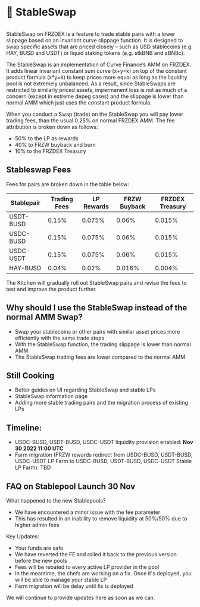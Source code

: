 # 🔄 StableSwap

<figure><img src="../../.gitbook/assets/docs masthead.png" alt=""><figcaption></figcaption></figure>

StableSwap on FRZDEX is a feature to trade stable pairs with a lower slippage based on an invariant curve slippage function. It is designed to swap specific assets that are priced closely – such as USD stablecoins (e.g. HAY, BUSD and USDT) or liquid staking tokens (e.g. stkBNB and aBNBc).

The StableSwap is an implementation of Curve Finance’s AMM on FRZDEX. It adds linear invariant constant sum curve (x+y=k) on top of the constant product formula (x\*y=k) to keep prices more equal as long as the liquidity pool is not extremely unbalanced. As a result, since StableSwaps are restricted to similarly priced assets, impermanent loss is not as much of a concern (except in extreme depeg cases) and the slippage is lower than normal AMM which just uses the constant product formula.

When you conduct a Swap (trade) on the StableSwap you will pay lower trading fees, than the usual 0.25% on normal FRZDEX AMM. The fee attribution is broken down as follows:

* 50% to the LP as rewards&#x20;
* 40% to FRZW buyback and burn&#x20;
* 10% to the FRZDEX Treasury

## Stableswap Fees

Fees for pairs are broken down in the table below:

| Stablepair | Trading Fees | LP Rewards | FRZW Buyback | FRZDEX Treasury |
| ---------- | ------------ | ---------- | ------------ | -------------------- |
| USDT-BUSD  | 0.15%        | 0.075%     | 0.06%        | 0.015%               |
| USDC-BUSD  | 0.15%        | 0.075%     | 0.06%        | 0.015%               |
| USDC-USDT  | 0.15%        | 0.075%     | 0.06%        | 0.015%               |
| HAY-BUSD   | 0.04%        | 0.02%      | 0.016%       | 0.004%               |

The Kitchen will gradually roll out StableSwap pairs and revise the fees to test and improve the product further.

## Why should I use the StableSwap instead of the normal AMM Swap?

* Swap your stablecoins or other pairs with similar asset prices more efficiently with the same trade steps&#x20;
* With the StableSwap function, the trading slippage is lower than normal AMM&#x20;
* The StableSwap trading fees are lower compared to the normal AMM

## Still Cooking&#x20;

* Better guides on UI regarding StableSwap and stable LPs&#x20;
* StableSwap information page&#x20;
* Adding more stable trading pairs and the migration process of existing LPs

## Timeline:

* USDC-BUSD, USDT-BUSD, USDC-USDT liquidity provision enabled: **Nov 30 2022 11:00 UTC**
* Farm migration (FRZW rewards redirect from USDC-BUSD, USDT-BUSD, USDC-USDT LP Farm to USDC-BUSD, USDT-BUSD, USDC-USDT Stable LP Farm): TBD

## FAQ on Stablepool Launch 30 Nov

What happened to the new Stablepools?

* We have encountered a minor issue with the fee parameter
* This has resulted in an inability to remove liquidity at 50%/50% due to higher admin fees

Key Updates:

* Your funds are safe
* We have reverted the FE and rolled it back to the previous version before the new pools
* Fees will be rebated to every active LP provider in the pool
* In the meantime, the chefs are working on a fix. Once it's deployed, you will be able to manage your stable LP
* Farm migration will be delay until fix is deployed

We will continue to provide updates here as soon as we can.
